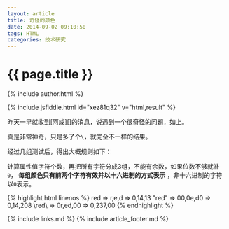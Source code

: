 ```yaml
---
layout: article
title: 奇怪的颜色
date: 2014-09-02 09:10:50
tags: HTML
categories: 技术研究
---
```


# {{ page.title }}

{% include author.html %}

{% include jsfiddle.html id="xez81q32" v="html,result" %}

昨天一早就收到[阿成][]的消息，说遇到一个很奇怪的问题，如上。

真是非常神奇，只是多了个`\`，就完全不一样的结果。

经过几组测试后，得出大概规则如下：

计算属性值字符个数，再把所有字符分成3组，不能有余数，如果位数不够就补`0`， **每组颜色只有前两个字符有效并以十六进制的方式表示** ，非十六进制的字符以`0`表示。

{% highlight html linenos %}
red => r,e,d => 0,14,13
\"red" => 00,0e,d0 => 0,14,208
\red\ => 0r,ed,00 => 0,237,00
{% endhighlight %}

{% include links.md %}
{% include article_footer.md %}